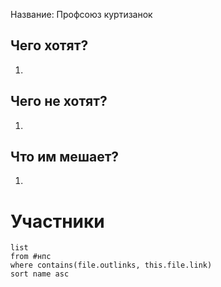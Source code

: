 Название: Профсоюз куртизанок

## Чего хотят?
1. 
## Чего не хотят?
1. 
## Что им мешает?
1. 

# Участники
```dataview
list 
from #нпс
where contains(file.outlinks, this.file.link)
sort name asc
```
